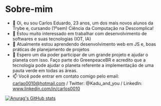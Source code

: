 # Sobre-mim

- 👋 Oi, eu sou Carlos Eduardo, 23 anos, um dos mais novos alunos da Trybe e, cursando (1ºsem) Ciência da Computação na Descomplica!
- 👀 Estou muito interessado em trabalhar com desenvolvimento de softwares e suas tecnologias (IOT, IA)
- 🌱 Atualmente estou aprendendo desenvolvimento web em JS e, boas práticas de planejamento de projetos
- 💞️ Espero um dia poder participar de um grande projeto e ajudar o planeta com isso. Faço parte do GreenpeaceBR e acredito que a tecnologia pode ajudar 
     o planeta referente a implementação de uma pauta verde em todas as áreas.  
- 📫 Você pode entrar em contato comigo pelo email: carlao0010@hotmail.com / Twitter: @Kadu_and_you / Linkedln: www.linkedin.com/in/carlos0010

[![Anurag's GitHub stats](https://github-readme-stats.vercel.app/api?username=Kadu-da-Silva)](https://github.com/Kadu-da-Silva/github-readme-stats)
